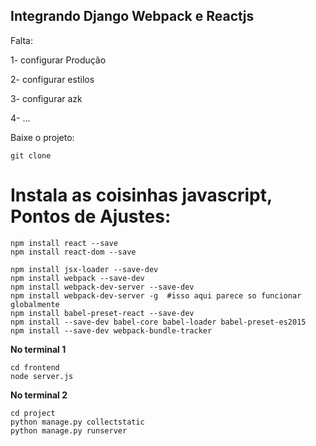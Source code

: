 Integrando Django Webpack e Reactjs
--------------------------------------

Falta:

1- configurar Produção

2- configurar estilos

3- configurar azk

4- ...


Baixe o projeto:

```
git clone
```

Instala as coisinhas javascript, Pontos de Ajustes:
===================================================


```
npm install react --save
npm install react-dom --save

npm install jsx-loader --save-dev
npm install webpack --save-dev
npm install webpack-dev-server --save-dev
npm install webpack-dev-server -g  #isso aqui parece so funcionar globalmente
npm install babel-preset-react --save-dev
npm install --save-dev babel-core babel-loader babel-preset-es2015
npm install --save-dev webpack-bundle-tracker

```

**No terminal 1**

```
cd frontend
node server.js
```

**No terminal 2**

```
cd project
python manage.py collectstatic
python manage.py runserver
```
